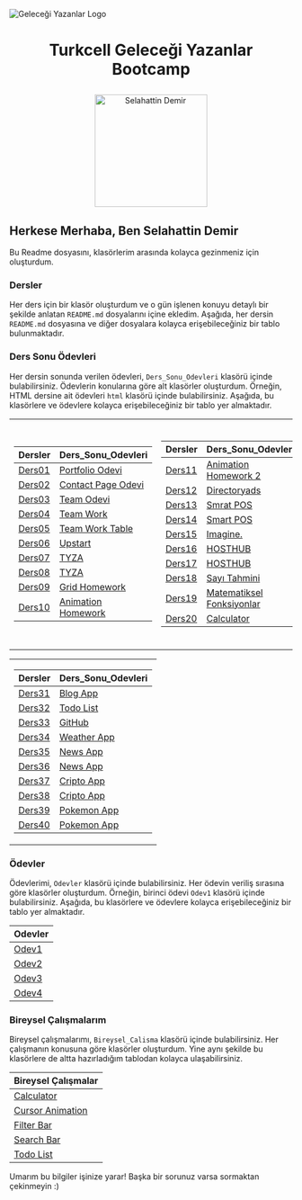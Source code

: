 ![Geleceği Yazanlar Logo](https://gelecegiyazanlar.turkcell.com.tr/themes/custom/gyz/logo.svg)
# <p align="center">Turkcell Geleceği Yazanlar Bootcamp</p>


<p align="center"><img src="https://avatars.githubusercontent.com/u/87477482?v=4" alt="Selahattin Demir" width="200px"></p>

## Herkese Merhaba, Ben Selahattin Demir

Bu Readme dosyasını, klasörlerim arasında kolayca gezinmeniz için oluşturdum. 
### Dersler

Her ders için bir klasör oluşturdum ve o gün işlenen konuyu detaylı bir şekilde anlatan ``README.md`` dosyalarını içine ekledim. Aşağıda, her dersin ``README.md`` dosyasına ve diğer dosyalara kolayca erişebileceğiniz bir tablo bulunmaktadır. 

### Ders Sonu Ödevleri

Her dersin sonunda verilen ödevleri, ``Ders_Sonu_Odevleri`` klasörü içinde bulabilirsiniz. Ödevlerin konularına göre alt klasörler oluşturdum. Örneğin, HTML dersine ait ödevleri ``html`` klasörü içinde bulabilirsiniz. Aşağıda, bu klasörlere ve ödevlere kolayca erişebileceğiniz bir tablo yer almaktadır.

<table align="center">
<tr>
<td>

| Dersler | Ders_Sonu_Odevleri |
|---------|--------------------|
| [Ders01](./Dersler/Ders01) | [Portfolio Odevi](./Ders_Sonu_Odevleri/html/Portfolio_Odevi) |
| [Ders02](./Dersler/Ders02) | [Contact Page Odevi](./Ders_Sonu_Odevleri/html/Contact_Page_Odevi) |
| [Ders03](./Dersler/Ders03) | [Team Odevi](./Ders_Sonu_Odevleri/html/Team_Odevi) |
| [Ders04](./Dersler/Ders04) | [Team Work](./Ders_Sonu_Odevleri/css/Team_Work) |
| [Ders05](./Dersler/Ders05) | [Team Work Table](./Ders_Sonu_Odevleri/css/Team_Work_Table) |
| [Ders06](./Dersler/Ders06) | [Upstart](./Ders_Sonu_Odevleri/css/GroupHomework) |
| [Ders07](./Dersler/Ders07) | [TYZA](./Ders_Sonu_Odevleri/css/GroupHomework02) |
| [Ders08](./Dersler/Ders08) | [TYZA](./Ders_Sonu_Odevleri/css/GroupHomework02) |
| [Ders09](./Dersler/Ders09) | [Grid Homework](./Ders_Sonu_Odevleri/css/Grid_Homework) |
| [Ders10](./Dersler/Ders10) | [Animation Homework](./Ders_Sonu_Odevleri/css/Animation_Homework) |

</td>
<td>

| Dersler | Ders_Sonu_Odevleri |
|---------|--------------------|
| [Ders11](./Dersler/Ders11) | [Animation Homework 2](./Ders_Sonu_Odevleri/css/Animation_Homework_2) |
| [Ders12](./Dersler/Ders12) | [Directoryads](./Ders_Sonu_Odevleri/sass/Sass_Homework) |
| [Ders13](./Dersler/Ders13) | [Smrat POS](./Ders_Sonu_Odevleri/sass/Sass_Homework2) |
| [Ders14](./Dersler/Ders14) | [Smart POS](./Ders_Sonu_Odevleri/sass/Sass_Homework2) |
| [Ders15](./Dersler/Ders15) | [Imagine.](./Ders_Sonu_Odevleri/bootstap/bootsrapWork) |
| [Ders16](./Dersler/Ders16) | [HOSTHUB](./Ders_Sonu_Odevleri/bootstap/blogWebsite) |
| [Ders17](./Dersler/Ders17) | [HOSTHUB](./Ders_Sonu_Odevleri/bootstrap-sass/TeamWork) |
| [Ders18](./Dersler/Ders18) | [Sayı Tahmini](./Ders_Sonu_Odevleri/js/teamwork1) |
| [Ders19](./Dersler/Ders19) | [Matematiksel Fonksiyonlar](./Ders_Sonu_Odevleri/js/teamwork2) |
| [Ders20](./Dersler/Ders20) | [Calculator](./Ders_Sonu_Odevleri/js/teamwork3) |

</td>
<td>

| Dersler | Ders_Sonu_Odevleri |
|---------|--------------------|
| [Ders21](./Dersler/Ders21) | [Calculator](./Ders_Sonu_Odevleri/js/teamwork3) |
| [Ders22](./Dersler/Ders22) | [To Do](./Ders_Sonu_Odevleri/js/teamworkTodo) |
| [Ders23](./Dersler/Ders23) | [To Do](./Ders_Sonu_Odevleri/js/teamworkTodo) |
| [Ders24](./Dersler/Ders24) | [Sinema Koleksiyon](./Ders_Sonu_Odevleri/js/teamworkSinema) |
| [Ders25](./Dersler/Ders25) | [Sinema Koleksiyon 2](./Ders_Sonu_Odevleri/js/teamworkmoviecoleksion) |
| [Ders26](./Dersler/Ders26) | [XOX](./Ders_Sonu_Odevleri/js/teamworkXOX) |
| [Ders27](./Dersler/Ders27) | [Sinema Koleksiyon Prototype](./Ders_Sonu_Odevleri/js/teamworkConstructor) |
| [Ders28](./Dersler/Ders28) | [Sinema Koleksiyon Prototype](./Ders_Sonu_Odevleri/js/teamworkConstructor) |
| [Ders29](./Dersler/Ders29) | [Sinema Koleksiyon Class](./Ders_Sonu_Odevleri/js/teamworkClass) |
| [Ders30](./Dersler/Ders30/my-app) | [Sinema Koleksiyon Class](./Ders_Sonu_Odevleri/js/teamworkClass) |

</td>
</tr>
</table>

<table align="center">
<tr>
<td>

| Dersler | Ders_Sonu_Odevleri |
|---------|--------------------|
| [Ders31](./Dersler/Ders31/my-app) | [Blog App](./Ders_Sonu_Odevleri/react/reactBlog) |
| [Ders32](./Dersler/Ders32/vite-project) | [Todo List](./Ders_Sonu_Odevleri/react/ToDoList/react-todo) |
| [Ders33](./Dersler/Ders33/vite-react) | [GitHub](./Ders_Sonu_Odevleri/react/Github/github-pages) |
| [Ders34](./Dersler/Ders34/styled-app) | [Weather App](./Ders_Sonu_Odevleri/react/weather-app/weather-app) |
| [Ders35](./Dersler/Ders35/SC) | [News App](./Ders_Sonu_Odevleri/react/NewsApp/news-app) |
| [Ders36](./Dersler/Ders36/router-app) | [News App](./Ders_Sonu_Odevleri/react/NewsApp/news-app) |
| [Ders37](./Dersler/Ders37/context-app) | [Cripto App](./Ders_Sonu_Odevleri/react/CoinApp/crypto-project) |
| [Ders38](./Dersler/Ders38/redux-app) | [Cripto App](./Ders_Sonu_Odevleri/react/CoinApp/crypto-project) |
| [Ders39](./Dersler/Ders39/first-next-app) | [Pokemon App](./Ders_Sonu_Odevleri/react/PokemonApp/pokemon-soss) |
| [Ders40](./Dersler/Ders40/formik-app) | [Pokemon App](./Ders_Sonu_Odevleri/react/PokemonApp/pokemon-soss) |

</td>
</tr>
</table>


### Ödevler

Ödevlerimi, `Odevler` klasörü içinde bulabilirsiniz. Her ödevin veriliş sırasına göre klasörler oluşturdum. Örneğin, birinci ödevi `Odev1` klasörü içinde bulabilirsiniz. Aşağıda, bu klasörlere ve ödevlere kolayca erişebileceğiniz bir tablo yer almaktadır.

| Odevler |
|---------|
| [Odev1](./Odevler/Odev-1) |
| [Odev2](./Odevler/Odev-2) |
| [Odev3](./Odevler/Odev-3) |
| [Odev4](./Odevler/Odev-4/) |

### Bireysel Çalışmalarım

Bireysel çalışmalarımı, `Bireysel_Calisma` klasörü içinde bulabilirsiniz. Her çalışmanın konusuna göre klasörler oluşturdum. Yine aynı şekilde bu klasörlere de altta hazırladığım tablodan kolayca ulaşabilirsiniz.

| Bireysel Çalışmalar |
|---------------------|
| [Calculator](./Bireysel_Calismalar/JS/Calculator) |
| [Cursor Animation](./Bireysel_Calismalar/JS/Cursor-Animation) |
| [Filter Bar](./Bireysel_Calismalar/JS/Filter-Bar) |
| [Search Bar](./Bireysel_Calismalar/JS/Search-Bar) |
| [Todo List](./Bireysel_Calismalar/React/ToDoList) |


Umarım bu bilgiler işinize yarar! Başka bir sorunuz varsa sormaktan çekinmeyin :) 
